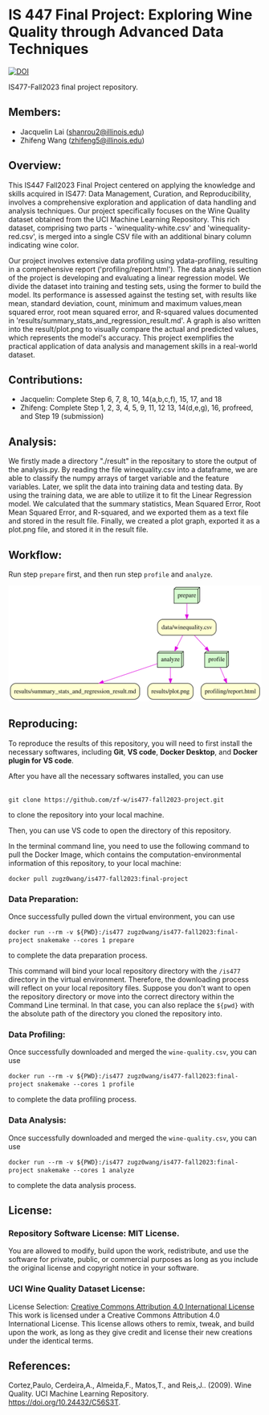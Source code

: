 # IS 447 Final Project: Exploring Wine Quality through Advanced Data Techniques
[![DOI](https://zenodo.org/badge/DOI/10.5281/zenodo.10232491.svg)](https://doi.org/10.5281/zenodo.10232491)

IS477-Fall2023 final project repository.

## Members:

- Jacquelin Lai (shanrou2@illinois.edu)
- Zhifeng Wang (zhifeng5@illinois.edu)

## Overview:
This IS447 Fall2023 Final Project centered on applying the knowledge and skills acquired in IS477: Data Management, Curation, and Reproducibility, involves a comprehensive exploration and application of data handling and analysis techniques. Our project specifically focuses on the Wine Quality dataset obtained from the UCI Machine Learning Repository. This rich dataset, comprising two parts - 'winequality-white.csv' and 'winequality-red.csv', is merged into a single CSV file with an additional binary column indicating wine color.

Our project involves extensive data profiling using ydata-profiling, resulting in a comprehensive report ('profiling/report.html'). The data analysis section of the project is developing and evaluating a linear regression model. We divide the dataset into training and testing sets, using the former to build the model. Its performance is assessed against the testing set, with results like mean, standard deviation, count, minimum and maximum values,mean squared error, root mean squared error, and R-squared values documented in 'results/summary_stats_and_regression_result.md'. A graph is also written into the result/plot.png to visually compare the actual and predicted values, which represents the model's accuracy. This project exemplifies the practical application of data analysis and management skills in a real-world dataset.

## Contributions:

- Jacquelin: Complete Step 6, 7, 8, 10, 14(a,b,c,f), 15, 17, and 18
- Zhifeng: Complete Step 1, 2, 3, 4, 5, 9, 11, 12 13, 14(d,e,g), 16, profreed, and Step 19 (submission)

## Analysis:

We firstly made a directory "./result" in the repositary to store the output of the analysis.py. By reading the file winequality.csv into a dataframe, we are able to classify the numpy arrays of target variable and the feature variables. Later, we split the data into training data and testing data. By using the training data, we are able to utilize it to fit the Linear Regression model. We calculated that the summary statistics, Mean Squared Error, Root Mean Squared Error, and R-squared, and we exported them as a text file and stored in the result file. Finally, we created a plot graph, exported it as a plot.png file, and stored it in the result file.

## Workflow:

Run step `prepare` first, and then run step `profile` and `analyze`.

![Workflow Image](graph.svg)

## Reproducing:

To reproduce the results of this repository, you will need to first install the necessary softwares, including **Git**, **VS code**, **Docker Desktop**, and **Docker plugin for VS code**.

After you have all the necessary softwares installed, you can use

```{bash}

git clone https://github.com/zf-w/is477-fall2023-project.git

```

to clone the repository into your local machine.

Then, you can use VS code to open the directory of this repository.

In the terminal command line, you need to use the following command to pull the Docker Image, which contains the computation-environmental information of this repository, to your local machine:

```{bash}
docker pull zugz0wang/is477-fall2023:final-project
```

### Data Preparation:

Once successfully pulled down the virtual environment, you can use

```{bash}
docker run --rm -v ${PWD}:/is477 zugz0wang/is477-fall2023:final-project snakemake --cores 1 prepare
```

to complete the data preparation process.

This command will bind your local repository directory with the `/is477` directory in the virtual environment. Therefore, the downloading process will reflect on your local repository files. Suppose you don't want to open the repository directory or move into the correct directory within the Command Line terminal. In that case, you can also replace the `${pwd}` with the absolute path of the directory you cloned the repository into.

### Data Profiling:

Once successfully downloaded and merged the `wine-quality.csv`, you can use

```{bash}
docker run --rm -v ${PWD}:/is477 zugz0wang/is477-fall2023:final-project snakemake --cores 1 profile
```

to complete the data profiling process.

### Data Analysis:

Once successfully downloaded and merged the `wine-quality.csv`, you can use

```{bash}
docker run --rm -v ${PWD}:/is477 zugz0wang/is477-fall2023:final-project snakemake --cores 1 analyze
```

to complete the data analysis process.

## License:

### Repository Software License: MIT License.

You are allowed to modify, build upon the work, redistribute,
and use the software for private, public, or commercial purposes as long as you include the original license and copyright notice in your software.

### UCI Wine Quality Dataset License:

License Selection: [Creative Commons Attribution 4.0 International License](https://creativecommons.org/licenses/by/4.0/legalcode)
This work is licensed under a Creative Commons Attribution 4.0 International License. This license allows others to remix, tweak, and build upon the work, as long as they give credit and license their new creations under the identical terms.

## References:

Cortez,Paulo, Cerdeira,A., Almeida,F., Matos,T., and Reis,J.. (2009). Wine Quality. UCI Machine Learning Repository. https://doi.org/10.24432/C56S3T.
